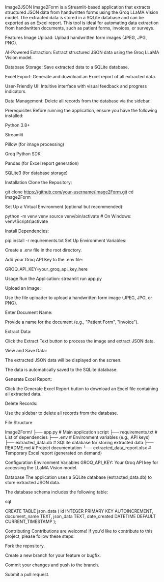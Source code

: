 Image2JSON
Image2Form is a Streamlit-based application that extracts structured JSON data from handwritten forms using the Groq LLaMA Vision model. The extracted data is stored in a SQLite database and can be exported as an Excel report. This tool is ideal for automating data extraction from handwritten documents, such as patient forms, invoices, or surveys.

Features
Image Upload: Upload handwritten form images (JPEG, JPG, PNG).

AI-Powered Extraction: Extract structured JSON data using the Groq LLaMA Vision model.

Database Storage: Save extracted data to a SQLite database.

Excel Export: Generate and download an Excel report of all extracted data.

User-Friendly UI: Intuitive interface with visual feedback and progress indicators.

Data Management: Delete all records from the database via the sidebar.

Prerequisites
Before running the application, ensure you have the following installed:

Python 3.8+

Streamlit

Pillow (for image processing)

Groq Python SDK

Pandas (for Excel report generation)

SQLite3 (for database storage)

Installation
Clone the Repository:

git clone https://github.com/your-username/Image2Form.git
cd Image2Form

Set Up a Virtual Environment (optional but recommended):

python -m venv venv
source venv/bin/activate  # On Windows: venv\Scripts\activate

Install Dependencies:

pip install -r requirements.txt
Set Up Environment Variables:

Create a .env file in the root directory.

Add your Groq API Key to the .env file:

GROQ_API_KEY=your_groq_api_key_here

Usage
Run the Application: streamlit run app.py

Upload an Image:

Use the file uploader to upload a handwritten form image (JPEG, JPG, or PNG).

Enter Document Name:

Provide a name for the document (e.g., "Patient Form", "Invoice").

Extract Data:

Click the Extract Text button to process the image and extract JSON data.

View and Save Data:

The extracted JSON data will be displayed on the screen.

The data is automatically saved to the SQLite database.

Generate Excel Report:

Click the Generate Excel Report button to download an Excel file containing all extracted data.

Delete Records:

Use the sidebar to delete all records from the database.

File Structure

Image2Form/
├── app.py                  # Main application script
├── requirements.txt        # List of dependencies
├── .env                    # Environment variables (e.g., API keys)
├── extracted_data.db       # SQLite database for storing extracted data
├── README.md               # Project documentation
└── extracted_data_report.xlsx  # Temporary Excel report (generated on demand)

Configuration
Environment Variables
GROQ_API_KEY: Your Groq API key for accessing the LLaMA Vision model.

Database
The application uses a SQLite database (extracted_data.db) to store extracted JSON data.

The database schema includes the following table:

sql

CREATE TABLE json_data (
    id INTEGER PRIMARY KEY AUTOINCREMENT,
    document_name TEXT,
    json_data TEXT,
    date_created DATETIME DEFAULT CURRENT_TIMESTAMP
);

Contributing
Contributions are welcome! If you'd like to contribute to this project, please follow these steps:

Fork the repository.

Create a new branch for your feature or bugfix.

Commit your changes and push to the branch.

Submit a pull request.